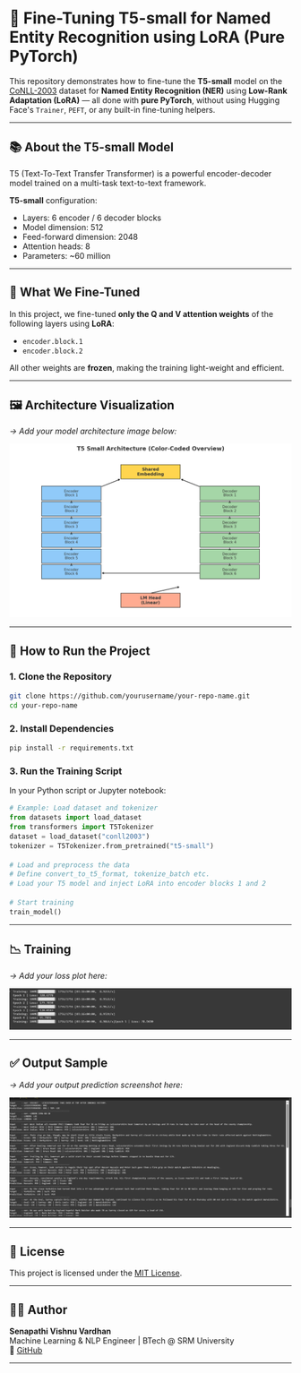 # 🧠 Fine-Tuning T5-small for Named Entity Recognition using LoRA (Pure PyTorch)

This repository demonstrates how to fine-tune the **T5-small** model on the [CoNLL-2003](https://huggingface.co/datasets/conll2003) dataset for **Named Entity Recognition (NER)** using **Low-Rank Adaptation (LoRA)** — all done with **pure PyTorch**, without using Hugging Face's `Trainer`, `PEFT`, or any built-in fine-tuning helpers.

---

## 📚 About the T5-small Model

T5 (Text-To-Text Transfer Transformer) is a powerful encoder-decoder model trained on a multi-task text-to-text framework.

**T5-small** configuration:
- Layers: 6 encoder / 6 decoder blocks
- Model dimension: 512
- Feed-forward dimension: 2048
- Attention heads: 8
- Parameters: ~60 million

---

## 🔧 What We Fine-Tuned

In this project, we fine-tuned **only the Q and V attention weights** of the following layers using **LoRA**:

- `encoder.block.1`
- `encoder.block.2`

All other weights are **frozen**, making the training light-weight and efficient.

---

## 🖼️ Architecture Visualization

*→ Add your model architecture image below:*

![T5-LoRA Architecture](/Images/t5_small_architecture.png)

---

## 🚀 How to Run the Project

### 1. Clone the Repository

```bash
git clone https://github.com/yourusername/your-repo-name.git
cd your-repo-name
```

### 2. Install Dependencies

```bash
pip install -r requirements.txt
```

### 3. Run the Training Script

In your Python script or Jupyter notebook:

```python
# Example: Load dataset and tokenizer
from datasets import load_dataset
from transformers import T5Tokenizer
dataset = load_dataset("conll2003")
tokenizer = T5Tokenizer.from_pretrained("t5-small")

# Load and preprocess the data
# Define convert_to_t5_format, tokenize_batch etc.
# Load your T5 model and inject LoRA into encoder blocks 1 and 2

# Start training
train_model()
```

---

## 📉 Training

*→ Add your loss plot here:*

![Training 5 epochs](Images/Training.png)

---

## ✅ Output Sample

*→ Add your output prediction screenshot here:*

![Sample Output](Images/output.png)

---

## 📜 License

This project is licensed under the [MIT License](LICENSE).

---

## 🙋‍♂️ Author

**Senapathi Vishnu Vardhan**  
Machine Learning & NLP Engineer | BTech @ SRM University  
🔗 [GitHub](https://github.com/SVISHNUVARDHAN3610)

---
